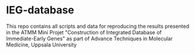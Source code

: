 # IEG-database

This repo contains all scripts and data for reproducing the results presented in the ATMM Mini Projet "Construction of Integrated Database of Immediate-Early Genes" as part of Advance Techniques in Molecular Medicine, Uppsala University
